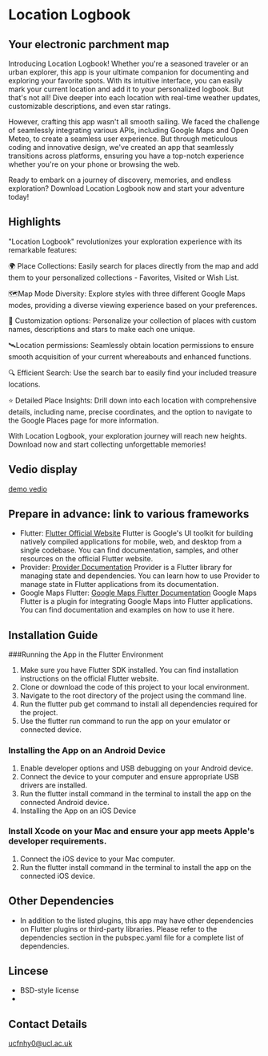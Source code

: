 # Location Logbook

## Your electronic parchment map

Introducing Location Logbook! Whether you're a seasoned traveler or an urban explorer, this app is your ultimate companion for documenting and exploring your favorite spots. With its intuitive interface, you can easily mark your current location and add it to your personalized logbook. But that's not all! Dive deeper into each location with real-time weather updates, customizable descriptions, and even star ratings.

However, crafting this app wasn't all smooth sailing. We faced the challenge of seamlessly integrating various APIs, including Google Maps and Open Meteo, to create a seamless user experience. But through meticulous coding and innovative design, we've created an app that seamlessly transitions across platforms, ensuring you have a top-notch experience whether you're on your phone or browsing the web.

Ready to embark on a journey of discovery, memories, and endless exploration? Download Location Logbook now and start your adventure today!

## Highlights

"Location Logbook" revolutionizes your exploration experience with its remarkable features:

🌍 Place Collections: Easily search for places directly from the map and add them to your personalized collections - Favorites, Visited or Wish List.

🗺️Map Mode Diversity: Explore styles with three different Google Maps modes, providing a diverse viewing experience based on your preferences.

🎨 Customization options: Personalize your collection of places with custom names, descriptions and stars to make each one unique.

🛰️Location permissions: Seamlessly obtain location permissions to ensure smooth acquisition of your current whereabouts and enhanced functions.

🔍 Efficient Search: Use the search bar to easily find your included treasure locations.

⭐ Detailed Place Insights: Drill down into each location with comprehensive details, including name, precise coordinates, and the option to navigate to the Google Places page for more information.

With Location Logbook, your exploration journey will reach new heights. Download now and start collecting unforgettable memories!

## Vedio display
[demo vedio](https://github.com/2333-hr/casa0015-mobile-assessment/blob/main/demo%20vedio.mp4)

## Prepare in advance: link to various frameworks
* Flutter: [Flutter Official Website](https://flutter.dev/)
Flutter is Google's UI toolkit for building natively compiled applications for mobile, web, and desktop from a single codebase. You can find documentation, samples, and other resources on the official Flutter website.
* Provider: [Provider Documentation]()
Provider is a Flutter library for managing state and dependencies. You can learn how to use Provider to manage state in Flutter applications from its documentation.
* Google Maps Flutter: [Google Maps Flutter Documentation]()
Google Maps Flutter is a plugin for integrating Google Maps into Flutter applications. You can find documentation and examples on how to use it here.

## Installation Guide

###Running the App in the Flutter Environment
1. Make sure you have Flutter SDK installed. You can find installation instructions on the official Flutter website.
2. Clone or download the code of this project to your local environment.
3. Navigate to the root directory of the project using the command line.
4. Run the flutter pub get command to install all dependencies required for the project.
5. Use the flutter run command to run the app on your emulator or connected device.
### Installing the App on an Android Device
1. Enable developer options and USB debugging on your Android device.
2. Connect the device to your computer and ensure appropriate USB drivers are installed.
3. Run the flutter install command in the terminal to install the app on the connected Android device.
4. Installing the App on an iOS Device
### Install Xcode on your Mac and ensure your app meets Apple's developer requirements.
1. Connect the iOS device to your Mac computer.
2. Run the flutter install command in the terminal to install the app on the connected iOS device.
## Other Dependencies
* In addition to the listed plugins, this app may have other dependencies on Flutter plugins or third-party libraries. Please refer to the dependencies section in the pubspec.yaml file for a complete list of dependencies.

## Lincese
* BSD-style license
* 
  
##  Contact Details
ucfnhy0@ucl.ac.uk

